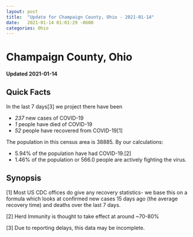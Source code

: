 ```yaml
---
layout: post
title:  "Update for Champaign County, Ohio - 2021-01-14"
date:   2021-01-14 01:01:29 -0600
categories: Ohio
---
```


# Champaign County, Ohio
#### Updated 2021-01-14

## Quick Facts

In the last 7 days[3] we project there have been
- *237* new cases of COVID-19
- *1* people have died of COVID-19
- *52* people have recovered from COVID-19[1]

The population in this census area is 38885. By our calculations:
- 5.94% of the population have had COVID-19.[2]
- 1.46% of the population or 566.0 people are actively fighting the virus.

## Synopsis




[1] Most US CDC offices do give any recovery statistics- we base this on a formula which looks at confirmed new cases
15 days ago (the average recovery time) and deaths over the last 7 days.

[2] Herd Immunity is thought to take effect at around ~70-80%

[3] Due to reporting delays, this data may be incomplete.
 
    
